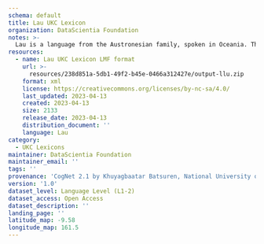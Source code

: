 ```yaml
---
schema: default
title: Lau UKC Lexicon
organization: DataScientia Foundation
notes: >-
  Lau is a language from the Austronesian family, spoken in Oceania. The UKC Lexicon of Lau is represented as a lexico-semantic network. It consists of words, word senses, synsets, as well as sense-level and synset-level relationships.
resources:
  - name: Lau UKC Lexicon LMF format
    url: >-
      resources/238d851a-5db1-49f2-b45e-0466a312427e/output-llu.zip
    format: xml
    license: https://creativecommons.org/licenses/by-nc-sa/4.0/
    last_updated: 2023-04-13
    created: 2023-04-13
    size: 2133
    release_date: 2023-04-13
    distribution_document: ''
    language: Lau
category:
  - UKC Lexicons
maintainer: DataScientia Foundation
maintainer_email: ''
tags: ''
provenance: 'CogNet 2.1 by Khuyagbaatar Batsuren, National University of Mongolia (http://cognet.ukc.disi.unitn.it); Native Languages of the Americas 2021.11. by Laura Redish and Orrin Lewis (http://www.native-languages.org); Princeton WordNet 2.1 by Princeton University (https://wordnet.princeton.edu)'
version: '1.0'
dataset_level: Language Level (L1-2)
dataset_access: Open Access
dataset_description: ''
landing_page: ''
latitude_map: -9.58
longitude_map: 161.5
---
```


